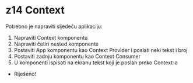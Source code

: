 # z14 Context
Potrebno je napraviti sljedeću aplikaciju:
1. Napraviti Context komponentu
2. Napraviti četiri nested komponente
3. Postaviti App komponentu kao Context Provider i poslati neki tekst i broj
4. Postaviti zadnju komponentu kao Context Consumer
5. U komponenti ispisati na ekranu tekst koji je poslan preko Context-a

- Riješeno!
